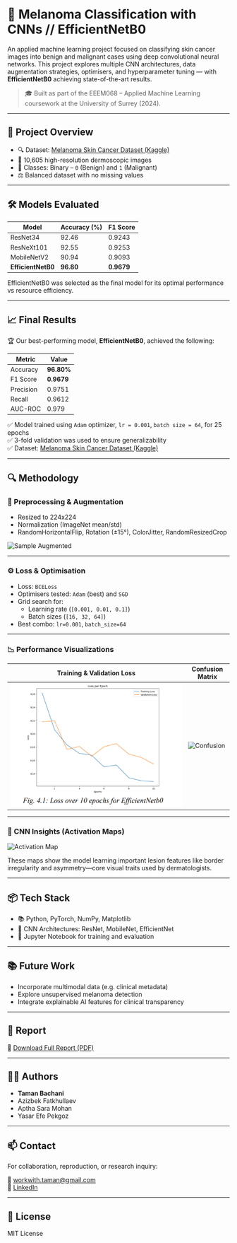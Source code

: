 # 🧬 Melanoma Classification with CNNs // EfficientNetB0

An applied machine learning project focused on classifying skin cancer images into benign and malignant cases using deep convolutional neural networks. This project explores multiple CNN architectures, data augmentation strategies, optimisers, and hyperparameter tuning — with **EfficientNetB0** achieving state-of-the-art results.

> 🎓 Built as part of the EEEM068 – Applied Machine Learning coursework at the University of Surrey (2024).

---

## 🧠 Project Overview

- 🔍 Dataset: [Melanoma Skin Cancer Dataset (Kaggle)](https://www.kaggle.com/datasets/hasnainjaved/melanoma-skin-cancer-dataset-of-10000-images)
- 📸 10,605 high-resolution dermoscopic images
- 🧪 Classes: Binary – `0` (Benign) and `1` (Malignant)
- ⚖️ Balanced dataset with no missing values

---

## 🛠️ Models Evaluated

| Model         | Accuracy (%) | F1 Score  |
|---------------|--------------|-----------|
| ResNet34      | 92.46        | 0.9243    |
| ResNeXt101    | 92.55        | 0.9253    |
| MobileNetV2   | 90.94        | 0.9093    |
| **EfficientNetB0** | **96.80** | **0.9679** |

EfficientNetB0 was selected as the final model for its optimal performance vs resource efficiency.

---

## 📈 Final Results

🏆 Our best-performing model, **EfficientNetB0**, achieved the following:

| Metric         | Value     |
|----------------|-----------|
| Accuracy       | **96.80%** |
| F1 Score       | **0.9679** |
| Precision      | 0.9751    |
| Recall         | 0.9612    |
| AUC-ROC        | 0.979     |

✅ Model trained using `Adam` optimizer, `lr = 0.001`, `batch size = 64`, for 25 epochs  
✅ 3-fold validation was used to ensure generalizability  
✅ Dataset: [Melanoma Skin Cancer Dataset (Kaggle)](https://www.kaggle.com/datasets/hasnainjaved/melanoma-skin-cancer-dataset-of-10000-images)

---

## 🔍 Methodology

### 📂 Preprocessing & Augmentation
- Resized to 224x224
- Normalization (ImageNet mean/std)
- RandomHorizontalFlip, Rotation (±15°), ColorJitter, RandomResizedCrop

![Sample Augmented](assets/sample_augmented.png)

---

### ⚙️ Loss & Optimisation
- Loss: `BCELoss`
- Optimisers tested: `Adam` (best) and `SGD`
- Grid search for:
  - Learning rate (`[0.001, 0.01, 0.1]`)
  - Batch sizes (`[16, 32, 64]`)
- Best combo: `lr=0.001`, `batch_size=64`

---

### 📉 Performance Visualizations

| Training & Validation Loss | Confusion Matrix |
|----------------------------|------------------|
| ![Loss Curve](assets/loss_curve.png) | ![Confusion](assets/confusion_matrix.png) |

---

### 🧠 CNN Insights (Activation Maps)

![Activation Map](assets/activation_map.png)

These maps show the model learning important lesion features like border irregularity and asymmetry—core visual traits used by dermatologists.

---

## 📦 Tech Stack

- 📚 Python, PyTorch, NumPy, Matplotlib
- 🧠 CNN Architectures: ResNet, MobileNet, EfficientNet
- 📁 Jupyter Notebook for training and evaluation

---

## 📚 Future Work

- Incorporate multimodal data (e.g. clinical metadata)
- Explore unsupervised melanoma detection
- Integrate explainable AI features for clinical transparency

---

## 📄 Report

🔗 [Download Full Report (PDF)](./report.pdf)

---

## 👨‍🔬 Authors

- **Taman Bachani**  
- Azizbek Fatkhullaev  
- Aptha Sara Mohan  
- Yasar Efe Pekgoz

---

## 📫 Contact

For collaboration, reproduction, or research inquiry:

📧 workwith.taman@gmail.com  
🔗 [LinkedIn](https://www.linkedin.com/in/taman-bachani)

---

## 📝 License

MIT License
